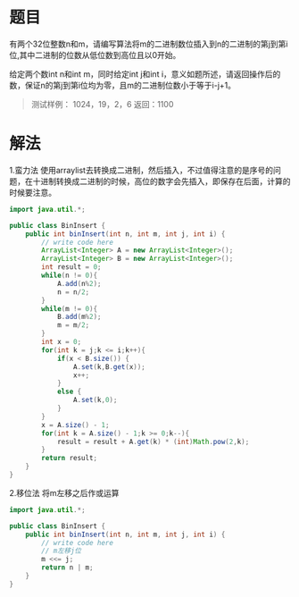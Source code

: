 # 题目
有两个32位整数n和m，请编写算法将m的二进制数位插入到n的二进制的第j到第i位,其中二进制的位数从低位数到高位且以0开始。

给定两个数int n和int m，同时给定int j和int i，意义如题所述，请返回操作后的数，保证n的第j到第i位均为零，且m的二进制位数小于等于i-j+1。

> 测试样例： 1024，19，2，6 
> 返回：1100

# 解法
1.蛮力法
使用arraylist去转换成二进制，然后插入，不过值得注意的是序号的问题，在十进制转换成二进制的时候，高位的数字会先插入，即保存在后面，计算的时候要注意。

```java
import java.util.*;

public class BinInsert {
    public int binInsert(int n, int m, int j, int i) {
        // write code here
        ArrayList<Integer> A = new ArrayList<Integer>();
        ArrayList<Integer> B = new ArrayList<Integer>();
        int result = 0;
        while(n != 0){
            A.add(n%2);
            n = n/2;
        }
        while(m != 0){
            B.add(m%2);
            m = m/2;
        }
        int x = 0;
        for(int k = j;k <= i;k++){
            if(x < B.size()) {
            	A.set(k,B.get(x));
	            x++;
            }
            else {
            	A.set(k,0);
            }
        }
        x = A.size() - 1;
        for(int k = A.size() - 1;k >= 0;k--){
            result = result + A.get(k) * (int)Math.pow(2,k);
        }    
        return result;
    }
}
```
2.移位法
将m左移之后作或运算

```java
import java.util.*;

public class BinInsert {
    public int binInsert(int n, int m, int j, int i) {
        // write code here
        // m左移j位
        m <<= j;
        return n | m;
    }
}
```
